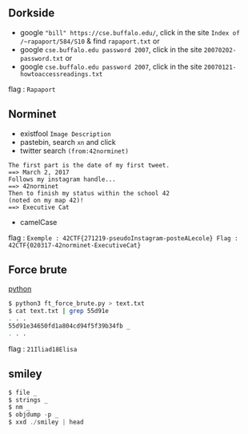 ## Dorkside
- google `"bill" https://cse.buffalo.edu/`, click in the site `Index of /~rapaport/584/S10` & find `rapaport.txt`
or 
- google `cse.buffalo.edu password 2007`, click in the site `20070202-password.txt`
or 
- google `cse.buffalo.edu password 2007`, click in the site `20070121-howtoaccessreadings.txt`

flag : ``
Rapaport
``

## Norminet
- existfool `Image Description`
- pastebin, search `xn` and click
- twitter search `(from:42norminet)`

```
The first part is the date of my first tweet.
==> March 2, 2017
Follows my instagram handle...
==> 42norminet
Then to finish my status within the school 42
(noted on my map 42)!
==> Executive Cat
```
- camelCase

flag : ``
Exemple :
42CTF{271219-pseudoInstagram-posteALecole}
Flag :
42CTF{020317-42norminet-ExecutiveCat}
``

## Force brute
[python](https://github.com/GuillaumeDupuy/42CTF/blob/main/scripts/ft_force_brute.py)

```sh
$ python3 ft_force_brute.py > text.txt
$ cat text.txt | grep 55d91e
. . .
55d91e34650fd1a804cd94f5f39b34fb _
. . .
```
flag : ``
21Iliad18Elisa
``

## smiley
```scala
$ file _
$ strings _
$ nm _
$ objdump -p _
$ xxd ./smiley | head
```
